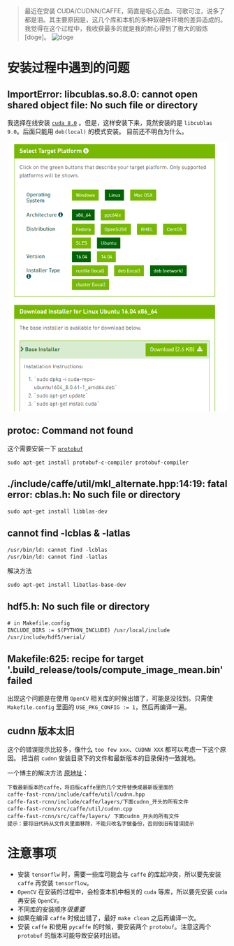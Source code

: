 > 最近在安装 CUDA/CUDNN/CAFFE，简直是呕心沥血、可歌可泣，说多了都是泪。其主要原因是，这几个库和本机的多种软硬件环境的差异造成的。我觉得在这个过程中，我收获最多的就是我的耐心得到了极大的锻炼[doge]。
![doge](http://i0.kym-cdn.com/entries/icons/mobile/000/013/564/doge.jpg)

# 安装过程中遇到的问题
## ImportError: libcublas.so.8.0: cannot open shared object file: No such file or directory
我选择在线安装 [`cuda 8.0`](https://developer.nvidia.com/cuda-80-ga2-download-archive) 。但是，这样安装下来，竟然安装的是 `libcublas 9.0`。后面只能用 `deb(local)` 的模式安装。
目前还不明白为什么。

![cuda](./cuda.png)


## protoc: Command not found
这个需要安装一下 [`protobuf`](https://github.com/google/protobuf)
```Shell
sudo apt-get install protobuf-c-compiler protobuf-compiler
```
## ./include/caffe/util/mkl_alternate.hpp:14:19: fatal error: cblas.h: No such file or directory

```
sudo apt-get install libblas-dev
```

## cannot find -lcblas & -latlas
```
/usr/bin/ld: cannot find -lcblas
/usr/bin/ld: cannot find -latlas
```
解决方法
```
sudo apt-get install libatlas-base-dev
```

## hdf5.h: No such file or directory
```
# in Makefile.config
INCLUDE_DIRS := $(PYTHON_INCLUDE) /usr/local/include /usr/include/hdf5/serial/
```

## Makefile:625: recipe for target '.build_release/tools/compute_image_mean.bin' failed
出现这个问题是在使用 `OpenCV` 相关库的时候出错了，可能是没找到。只需使 `Makefile.config` 里面的 `USE_PKG_CONFIG := 1`，然后再编译一遍。

## cudnn 版本太旧
这个的错误提示比较多，像什么 `too few xxx`、`CUDNN XXX` 都可以考虑一下这个原因。
把当前 `cudnn` 安装目录下的文件和最新版本的目录保持一致就地。

一个博主的解决方法 [原地址](http://blog.csdn.net/alickr/article/details/78512405)：
```
下载最新版本的caffe，将旧版caffe里的几个文件替换成最新版里面的
caffe-fast-rcnn/include/caffe/util/cudnn.hpp  
caffe-fast-rcnn/include/caffe/layers/下面cudnn_开头的所有文件
caffe-fast-rcnn/src/caffe/util/cudnn.cpp
caffe-fast-rcnn/src/caffe/layers/ 下面cudnn_开头的所有文件
提示：要将旧代码从文件夹里面移除，不能只改名字做备份，否则依旧有错误提示
```

# 注意事项
- 安装 `tensorflw` 时，需要一些库可能会与 `caffe` 的库起冲突，所以要先安装 `caffe` 再安装 `tensorflow`。
- `OpenCV` 在安装的过程中，会检查本机中相关的 `cuda` 等库，所以要先安装 `cuda` 再安装 `OpenCV`。
- 不同库的安装顺序*很重要*
- 如果在编译 `caffe` 时候出错了，最好 `make clean` 之后再编译一次。
- 安装 `caffe` 和使用 `pycaffe` 的时候，要安装两个 `protobuf`。注意这两个 `protobuf` 的版本可能导致安装时出错。